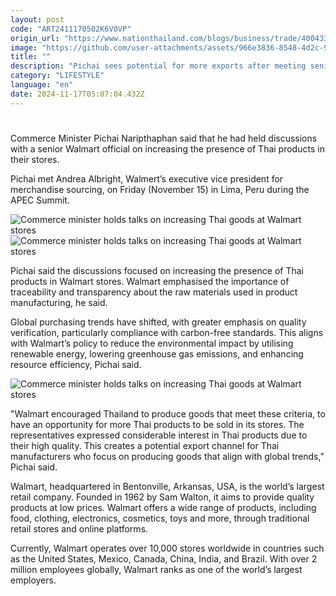 ```yaml
---
layout: post
code: "ART2411170502K6V0VP"
origin_url: "https://www.nationthailand.com/blogs/business/trade/40043353"
image: "https://github.com/user-attachments/assets/966e3836-8548-4d2c-91ab-0182014934c0"
title: ""
description: "Pichai sees potential for more exports after meeting senior exec of world’s largest retailer"
category: "LIFESTYLE"
language: "en"
date: 2024-11-17T05:07:04.432Z
---
```


# 









Commerce Minister Pichai Naripthaphan said that he had held discussions with a senior Walmart official on increasing the presence of Thai products in their stores.

Pichai met Andrea Albright, Walmert’s executive vice president for merchandise sourcing, on Friday (November 15) in Lima, Peru during the APEC Summit.

   ![Commerce minister holds talks on increasing Thai goods at Walmart stores](https://github.com/user-attachments/assets/b1a85f13-ece9-4289-8614-88e0784f8ccf)  ![Commerce minister holds talks on increasing Thai goods at Walmart stores](https://media.nationthailand.com/uploads/images/contents/w1024/2024/11/dCrt80wC9lLCWPOO1qzr.webp?x-image-process=style/lg-webp)

Pichai said the discussions focused on increasing the presence of Thai products in Walmart stores. Walmart emphasised the importance of traceability and transparency about the raw materials used in product manufacturing, he said.

Global purchasing trends have shifted, with greater emphasis on quality verification, particularly compliance with carbon-free standards. This aligns with Walmart’s policy to reduce the environmental impact by utilising renewable energy, lowering greenhouse gas emissions, and enhancing resource efficiency, Pichai said.

  ![Commerce minister holds talks on increasing Thai goods at Walmart stores](https://github.com/user-attachments/assets/1faa732b-a190-4ba8-b325-57808ddea7a9)

"Walmart encouraged Thailand to produce goods that meet these criteria, to have an opportunity for more Thai products to be sold in its stores. The representatives expressed considerable interest in Thai products due to their high quality. This creates a potential export channel for Thai manufacturers who focus on producing goods that align with global trends," Pichai said.

Walmart, headquartered in Bentonville, Arkansas, USA, is the world’s largest retail company. Founded in 1962 by Sam Walton, it aims to provide quality products at low prices. Walmart offers a wide range of products, including food, clothing, electronics, cosmetics, toys and more, through traditional retail stores and online platforms.

Currently, Walmart operates over 10,000 stores worldwide in countries such as the United States, Mexico, Canada, China, India, and Brazil. With over 2 million employees globally, Walmart ranks as one of the world’s largest employers.